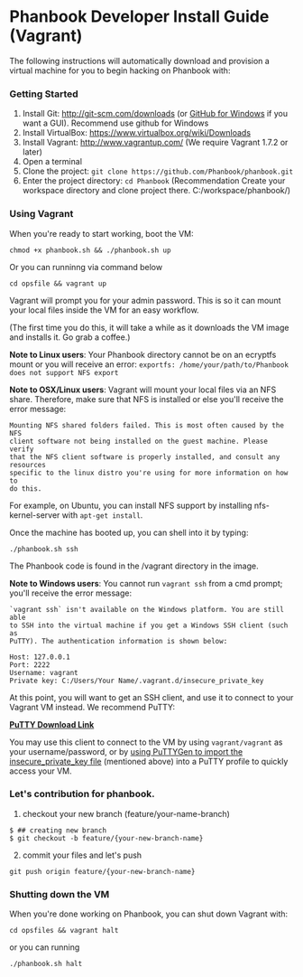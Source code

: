 # Phanbook Developer Install Guide (Vagrant)


The following instructions will automatically download and provision a virtual machine for you to begin hacking
on Phanbook with:

### Getting Started

1. Install Git: http://git-scm.com/downloads (or [GitHub for Windows](http://windows.github.com/) if you want a GUI). Recommend use github for Windows
2. Install VirtualBox: https://www.virtualbox.org/wiki/Downloads
3. Install Vagrant: http://www.vagrantup.com/ (We require Vagrant 1.7.2 or later)
4. Open a terminal
5. Clone the project: `git clone https://github.com/Phanbook/phanbook.git`
6. Enter the project directory: `cd Phanbook` (Recommendation Create your workspace directory and clone project there. C:/workspace/phanbook/)

### Using Vagrant

When you're ready to start working, boot the VM:

```
chmod +x phanbook.sh && ./phanbook.sh up
```
Or you can runninng via command below

```
cd opsfile && vagrant up
```

Vagrant will prompt you for your admin password. This is so it can mount your local files inside the VM for an easy workflow.

(The first time you do this, it will take a while as it downloads the VM image and installs it. Go grab a coffee.)

**Note to Linux users**: Your Phanbook directory cannot be on an ecryptfs mount or you will receive an error: `exportfs: /home/your/path/to/Phanbook does not support NFS export`

**Note to OSX/Linux users**: Vagrant will mount your local files via an NFS share. Therefore, make sure that NFS is installed or else you'll receive the error message:

```
Mounting NFS shared folders failed. This is most often caused by the NFS
client software not being installed on the guest machine. Please verify
that the NFS client software is properly installed, and consult any resources
specific to the linux distro you're using for more information on how to
do this.
```

For example, on Ubuntu, you can install NFS support by installing nfs-kernel-server with `apt-get install`.

Once the machine has booted up, you can shell into it by typing:

```
./phanbook.sh ssh
```

The Phanbook code is found in the /vagrant directory in the image.

**Note to Windows users**: You cannot run ```vagrant ssh``` from a cmd prompt; you'll receive the error message:

```
`vagrant ssh` isn't available on the Windows platform. You are still able
to SSH into the virtual machine if you get a Windows SSH client (such as
PuTTY). The authentication information is shown below:

Host: 127.0.0.1
Port: 2222
Username: vagrant
Private key: C:/Users/Your Name/.vagrant.d/insecure_private_key
```

At this point, you will want to get an SSH client, and use it to connect to your Vagrant VM instead. We recommend
PuTTY:

**[PuTTY Download Link](http://www.chiark.greenend.org.uk/~sgtatham/putty/download.html)**

You may use this client to connect to the VM by using ```vagrant/vagrant``` as your username/password, or by [using
PuTTYGen to import the insecure_private_key file](http://jason.sharonandjason.com/key_based_putty_logins_mini_how_to.htm)
(mentioned above) into a PuTTY profile to quickly access your VM.

### Let's contribution for phanbook.
1. checkout your new branch (feature/your-name-branch)

```
$ ## creating new branch
$ git checkout -b feature/{your-new-branch-name}
```
2. commit your files and let's push

```
git push origin feature/{your-new-branch-name}
```

### Shutting down the VM

When you're done working on Phanbook, you can shut down Vagrant with:

```
cd opsfiles && vagrant halt
```

or you can running 

```
./phanbook.sh halt
```
